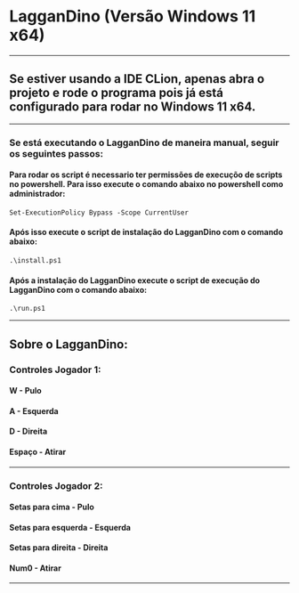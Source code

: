 # LagganDino (Versão Windows 11 x64)

---

## Se estiver usando a IDE CLion, apenas abra o projeto e rode o programa pois já está configurado para rodar no Windows 11 x64.

---

### Se está executando o LagganDino de maneira manual, seguir os seguintes passos:

#### Para rodar os script é necessario ter permissões de execuçõo de scripts no powershell. Para isso execute o comando abaixo no powershell como administrador:

``` Set-ExecutionPolicy Bypass -Scope CurrentUser  ```

#### Após isso execute o script de instalação do LagganDino com o comando abaixo:

``` .\install.ps1 ```

#### Após a instalação do LagganDino execute o script de execução do LagganDino com o comando abaixo:

``` .\run.ps1 ```

---

## Sobre o LagganDino:

### Controles Jogador 1:

#### W - Pulo

#### A - Esquerda

#### D - Direita

#### Espaço - Atirar

---

### Controles Jogador 2:

#### Setas para cima - Pulo

#### Setas para esquerda - Esquerda

#### Setas para direita - Direita

#### Num0 - Atirar

---


